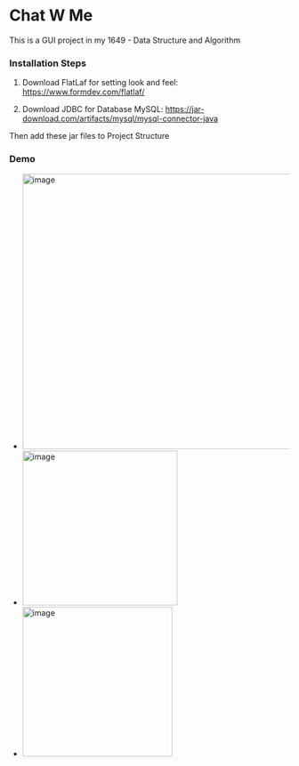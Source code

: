 # Chat W Me
This is a GUI project in my 1649 - Data Structure and Algorithm

### Installation Steps
1. Download FlatLaf for setting look and feel: 
https://www.formdev.com/flatlaf/

2. Download JDBC for Database MySQL:
https://jar-download.com/artifacts/mysql/mysql-connector-java

Then add these jar files to Project Structure

### Demo
* <img width="495" alt="image" src="https://user-images.githubusercontent.com/105042689/232086649-e0d2b499-8290-4e6d-9524-6a0dd0206af7.png">
* <img width="278" alt="image" src="https://user-images.githubusercontent.com/105042689/232087135-e238c817-fa8b-4bfd-b7a3-157620b10165.png">
* <img width="269" alt="image" src="https://user-images.githubusercontent.com/105042689/232086986-9dfce6ee-8fdc-4ad4-8c63-96781b592607.png">

